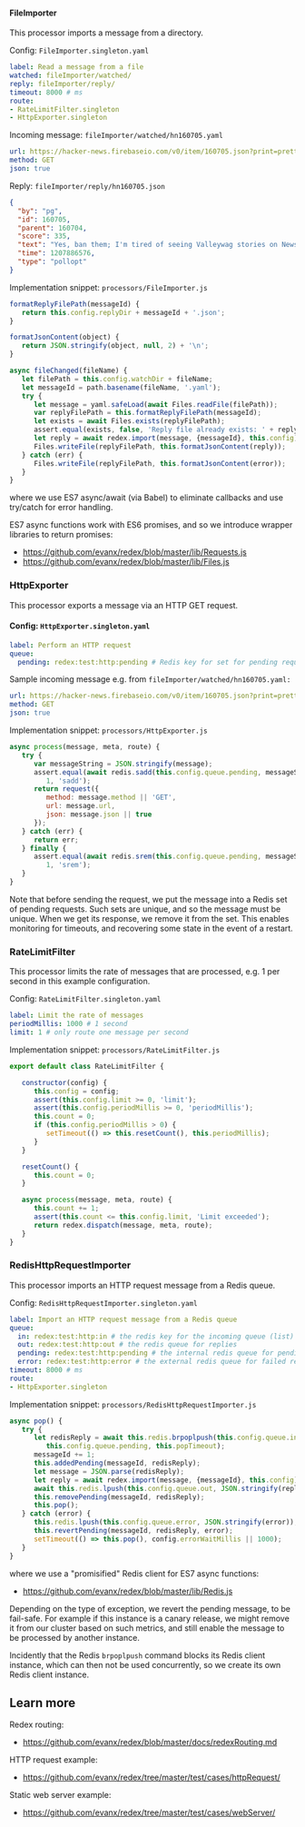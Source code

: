 #### FileImporter

This processor imports a message from a directory.

Config: `FileImporter.singleton.yaml`
```yaml
label: Read a message from a file
watched: fileImporter/watched/
reply: fileImporter/reply/
timeout: 8000 # ms
route:
- RateLimitFilter.singleton
- HttpExporter.singleton
```

Incoming message: `fileImporter/watched/hn160705.yaml`
```yaml
url: https://hacker-news.firebaseio.com/v0/item/160705.json?print=pretty
method: GET
json: true
```

Reply: `fileImporter/reply/hn160705.json`
```json
{
  "by": "pg",
  "id": 160705,
  "parent": 160704,
  "score": 335,
  "text": "Yes, ban them; I'm tired of seeing Valleywag stories on News.YC.",
  "time": 1207886576,
  "type": "pollopt"
}
```

Implementation snippet: `processors/FileImporter.js`
```JavaScript
formatReplyFilePath(messageId) {
   return this.config.replyDir + messageId + '.json';
}

formatJsonContent(object) {
   return JSON.stringify(object, null, 2) + '\n';
}

async fileChanged(fileName) {
   let filePath = this.config.watchDir + fileName;
   let messageId = path.basename(fileName, '.yaml');
   try {
      let message = yaml.safeLoad(await Files.readFile(filePath));
      var replyFilePath = this.formatReplyFilePath(messageId);
      let exists = await Files.exists(replyFilePath);
      assert.equal(exists, false, 'Reply file already exists: ' + replyFilePath);
      let reply = await redex.import(message, {messageId}, this.config);
      Files.writeFile(replyFilePath, this.formatJsonContent(reply));
   } catch (err) {
      Files.writeFile(replyFilePath, this.formatJsonContent(error));
   }
}
```

where we use ES7 async/await (via Babel) to eliminate callbacks and use try/catch for error handling.

ES7 async functions work with ES6 promises, and so we introduce wrapper libraries to return promises:
- https://github.com/evanx/redex/blob/master/lib/Requests.js
- https://github.com/evanx/redex/blob/master/lib/Files.js


### HttpExporter

This processor exports a message via an HTTP GET request.

#### Config: `HttpExporter.singleton.yaml`
```yaml
label: Perform an HTTP request
queue:
  pending: redex:test:http:pending # Redis key for set for pending requests
```

Sample incoming message e.g. from `fileImporter/watched/hn160705.yaml:`
```yaml
url: https://hacker-news.firebaseio.com/v0/item/160705.json?print=pretty
method: GET
json: true
```

Implementation snippet: `processors/HttpExporter.js`
```JavaScript
async process(message, meta, route) {
   try {
      var messageString = JSON.stringify(message);
      assert.equal(await redis.sadd(this.config.queue.pending, messageString),
         1, 'sadd');
      return request({
         method: message.method || 'GET',
         url: message.url,
         json: message.json || true
      });
   } catch (err) {
      return err;
   } finally {
      assert.equal(await redis.srem(this.config.queue.pending, messageString),
         1, 'srem');
   }
}
```
Note that before sending the request, we put the message into a Redis set of pending requests. Such sets are unique, and so the message must be unique. When we get its response, we remove it from the set. This enables monitoring for timeouts, and recovering some state in the event of a restart.


### RateLimitFilter

This processor limits the rate of messages that are processed, e.g. 1 per second in this example configuration.

Config: `RateLimitFilter.singleton.yaml`
```yaml
label: Limit the rate of messages
periodMillis: 1000 # 1 second
limit: 1 # only route one message per second
```

Implementation snippet: `processors/RateLimitFilter.js`
```JavaScript
export default class RateLimitFilter {

   constructor(config) {
      this.config = config;
      assert(this.config.limit >= 0, 'limit');
      assert(this.config.periodMillis >= 0, 'periodMillis');
      this.count = 0;
      if (this.config.periodMillis > 0) {
         setTimeout(() => this.resetCount(), this.periodMillis);
      }
   }

   resetCount() {
      this.count = 0;
   }

   async process(message, meta, route) {
      this.count += 1;
      assert(this.count <= this.config.limit, 'Limit exceeded');
      return redex.dispatch(message, meta, route);
   }
}
```

### RedisHttpRequestImporter

This processor imports an HTTP request message from a Redis queue.

Config: `RedisHttpRequestImporter.singleton.yaml`
```yaml
label: Import an HTTP request message from a Redis queue
queue:
  in: redex:test:http:in # the redis key for the incoming queue (list)
  out: redex:test:http:out # the redis queue for replies
  pending: redex:test:http:pending # the internal redis queue for pending requests
  error: redex:test:http:error # the external redis queue for failed requests
timeout: 8000 # ms
route:
- HttpExporter.singleton
```

Implementation snippet: `processors/RedisHttpRequestImporter.js`
```JavaScript
async pop() {
   try {
      let redisReply = await this.redis.brpoplpush(this.config.queue.in,
         this.config.queue.pending, this.popTimeout);
      messageId += 1;
      this.addedPending(messageId, redisReply);
      let message = JSON.parse(redisReply);
      let reply = await redex.import(message, {messageId}, this.config);
      await this.redis.lpush(this.config.queue.out, JSON.stringify(reply));
      this.removePending(messageId, redisReply);
      this.pop();
   } catch (error) {
      this.redis.lpush(this.config.queue.error, JSON.stringify(error));
      this.revertPending(messageId, redisReply, error);
      setTimeout(() => this.pop(), config.errorWaitMillis || 1000);
   }
}
```
where we use a "promisified" Redis client for ES7 async functions:
- https://github.com/evanx/redex/blob/master/lib/Redis.js

Depending on the type of exception, we revert the pending message, to be fail-safe. For example if this instance is a canary release, we might remove it from our cluster based on such metrics, and still enable the message to be processed by another instance.

Incidently that the Redis `brpoplpush` command blocks its Redis client instance, which can then not be used concurrently, so we create its own Redis client instance.


## Learn more

Redex routing:
- https://github.com/evanx/redex/blob/master/docs/redexRouting.md

HTTP request example:
- https://github.com/evanx/redex/tree/master/test/cases/httpRequest/

Static web server example:
- https://github.com/evanx/redex/tree/master/test/cases/webServer/
